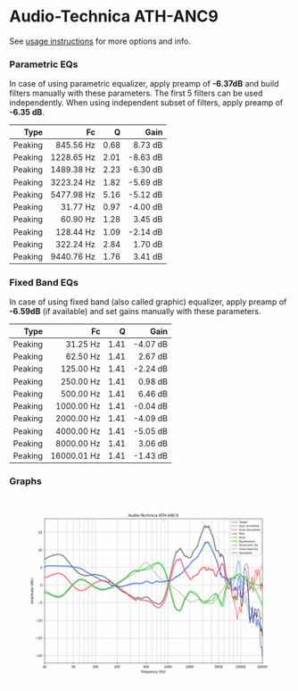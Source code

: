 # Audio-Technica ATH-ANC9
See [usage instructions](https://github.com/jaakkopasanen/AutoEq#usage) for more options and info.

### Parametric EQs
In case of using parametric equalizer, apply preamp of **-6.37dB** and build filters manually
with these parameters. The first 5 filters can be used independently.
When using independent subset of filters, apply preamp of **-6.35 dB**.

| Type    | Fc         |    Q | Gain     |
|--------:|-----------:|-----:|---------:|
| Peaking | 845.56 Hz  | 0.68 | 8.73 dB  |
| Peaking | 1228.65 Hz | 2.01 | -8.63 dB |
| Peaking | 1489.38 Hz | 2.23 | -6.30 dB |
| Peaking | 3223.24 Hz | 1.82 | -5.69 dB |
| Peaking | 5477.98 Hz | 5.16 | -5.12 dB |
| Peaking | 31.77 Hz   | 0.97 | -4.00 dB |
| Peaking | 60.90 Hz   | 1.28 | 3.45 dB  |
| Peaking | 128.44 Hz  | 1.09 | -2.14 dB |
| Peaking | 322.24 Hz  | 2.84 | 1.70 dB  |
| Peaking | 9440.76 Hz | 1.76 | 3.41 dB  |

### Fixed Band EQs
In case of using fixed band (also called graphic) equalizer, apply preamp of **-6.59dB**
(if available) and set gains manually with these parameters.

| Type    | Fc          |    Q | Gain     |
|--------:|------------:|-----:|---------:|
| Peaking | 31.25 Hz    | 1.41 | -4.07 dB |
| Peaking | 62.50 Hz    | 1.41 | 2.67 dB  |
| Peaking | 125.00 Hz   | 1.41 | -2.24 dB |
| Peaking | 250.00 Hz   | 1.41 | 0.98 dB  |
| Peaking | 500.00 Hz   | 1.41 | 6.46 dB  |
| Peaking | 1000.00 Hz  | 1.41 | -0.04 dB |
| Peaking | 2000.00 Hz  | 1.41 | -4.09 dB |
| Peaking | 4000.00 Hz  | 1.41 | -5.05 dB |
| Peaking | 8000.00 Hz  | 1.41 | 3.06 dB  |
| Peaking | 16000.01 Hz | 1.41 | -1.43 dB |

### Graphs
![](./Audio-Technica%20ATH-ANC9.png)